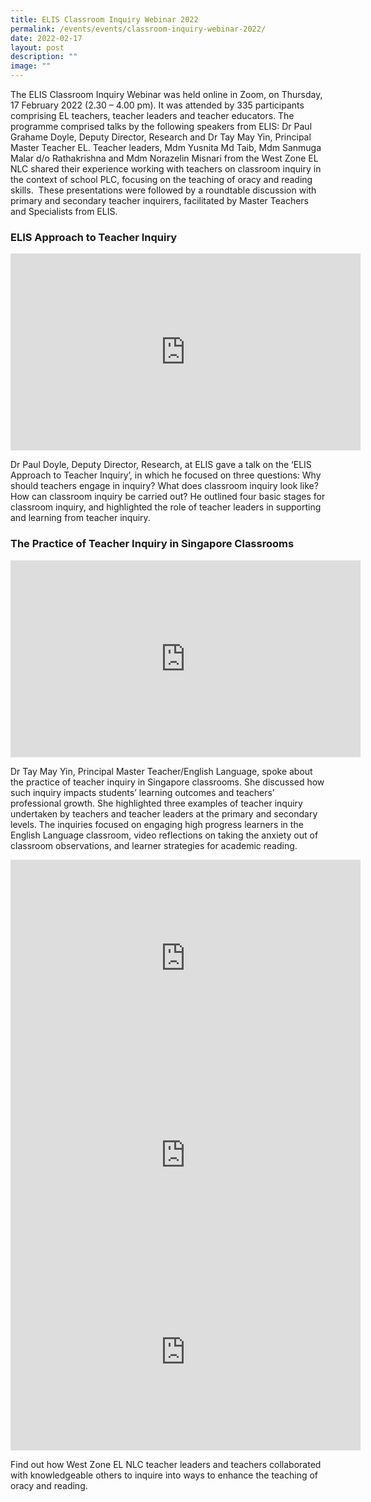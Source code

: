 ```yaml
---
title: ELIS Classroom Inquiry Webinar 2022
permalink: /events/events/classroom-inquiry-webinar-2022/
date: 2022-02-17
layout: post
description: ""
image: ""
---
```

The ELIS Classroom Inquiry Webinar was held online in Zoom, on Thursday, 17 February 2022 (2.30 – 4.00 pm). It was attended by 335 participants comprising EL teachers, teacher leaders and teacher educators. The programme comprised talks by the following speakers from ELIS: Dr Paul Grahame Doyle, Deputy Director, Research and Dr Tay May Yin, Principal Master Teacher EL. Teacher leaders, Mdm Yusnita Md Taib, Mdm Sanmuga Malar d/o Rathakrishna and Mdm Norazelin Misnari from the West Zone EL NLC shared their experience working with teachers on classroom inquiry in the context of school PLC, focusing on the teaching of oracy and reading skills.&nbsp; These presentations were followed by a roundtable discussion with primary and secondary teacher inquirers, facilitated by Master Teachers and Specialists from ELIS.

### **ELIS Approach to Teacher Inquiry**

<center><iframe allowfullscreen="" allow="accelerometer; autoplay; clipboard-write; encrypted-media; gyroscope; picture-in-picture; web-share" frameborder="0" title="YouTube video player" src="https://www.youtube.com/embed/yufkjuBAp50" height="315" width="560"></iframe></center>

Dr Paul Doyle, Deputy Director, Research, at ELIS gave a talk on the ‘ELIS Approach to Teacher Inquiry’, in which he focused on three questions: Why should teachers engage in inquiry? What does classroom inquiry look like? How can classroom inquiry be carried out? He outlined four basic stages for classroom inquiry, and highlighted the role of teacher leaders in supporting and learning from teacher inquiry.

### **The Practice of Teacher Inquiry in Singapore Classrooms**

<center><iframe allowfullscreen="" allow="accelerometer; autoplay; clipboard-write; encrypted-media; gyroscope; picture-in-picture; web-share" frameborder="0" title="YouTube video player" src="https://www.youtube.com/embed/WOF1IOKX_U4" height="315" width="560"></iframe></center>

Dr Tay May Yin, Principal Master Teacher/English Language, spoke about the practice of teacher inquiry in Singapore classrooms. She discussed how such inquiry impacts students’ learning outcomes and teachers’ professional growth. She highlighted three examples of teacher inquiry undertaken by teachers and teacher leaders at the primary and secondary levels. The inquiries focused on engaging high progress learners in the English Language classroom, video reflections on taking the anxiety out of classroom observations, and learner strategies for academic reading.

<center><iframe allowfullscreen="" allow="accelerometer; autoplay; clipboard-write; encrypted-media; gyroscope; picture-in-picture; web-share" frameborder="0" title="YouTube video player" src="https://www.youtube.com/embed/oegpEEBfzsU" height="315" width="560"></iframe></center>
<center><iframe allowfullscreen="" allow="accelerometer; autoplay; clipboard-write; encrypted-media; gyroscope; picture-in-picture; web-share" frameborder="0" title="YouTube video player" src="https://www.youtube.com/embed/IfNnU0q8kv8" height="315" width="560"></iframe></center>
<center><iframe allowfullscreen="" allow="accelerometer; autoplay; clipboard-write; encrypted-media; gyroscope; picture-in-picture; web-share" frameborder="0" title="YouTube video player" src="https://www.youtube.com/embed/-wly52tgo-4" height="315" width="560"></iframe></center>

Find out how West Zone EL NLC teacher leaders and teachers collaborated with knowledgeable others to inquire into ways to enhance the teaching of oracy and reading.